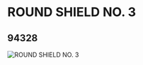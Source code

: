 # ROUND SHIELD NO. 3
## 94328
![ROUND SHIELD NO. 3](https://lc-www-live-s.legocdn.com/media/bricks/5/2/4614332.jpg)